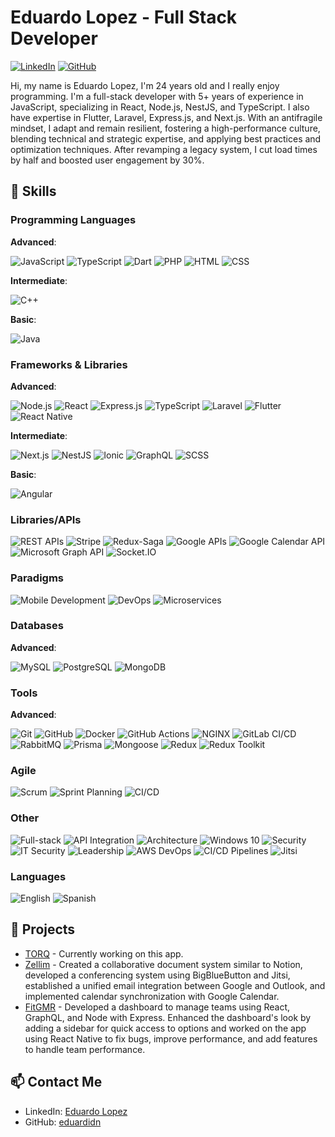 # Eduardo Lopez - Full Stack Developer

[![LinkedIn](https://img.shields.io/badge/LinkedIn-blue?style=flat-square&logo=linkedin)](https://www.linkedin.com/in/eduardo-lopez-developer/)
[![GitHub](https://img.shields.io/badge/GitHub-black?style=flat-square&logo=github)](https://github.com/eduardidn)

Hi, my name is Eduardo Lopez, I'm 24 years old and I really enjoy programming. I'm a full-stack developer with 5+ years of experience in JavaScript, specializing in React, Node.js, NestJS, and TypeScript. I also have expertise in Flutter, Laravel, Express.js, and Next.js. With an antifragile mindset, I adapt and remain resilient, fostering a high-performance culture, blending technical and strategic expertise, and applying best practices and optimization techniques. After revamping a legacy system, I cut load times by half and boosted user engagement by 30%.

## 🚀 Skills

### Programming Languages
**Advanced**:

![JavaScript](https://img.shields.io/badge/JavaScript-F7DF1E?style=for-the-badge&logo=javascript&logoColor=black)
![TypeScript](https://img.shields.io/badge/TypeScript-007ACC?style=for-the-badge&logo=typescript&logoColor=white)
![Dart](https://img.shields.io/badge/Dart-0175C2?style=for-the-badge&logo=dart&logoColor=white)
![PHP](https://img.shields.io/badge/PHP-777BB4?style=for-the-badge&logo=php&logoColor=white)
![HTML](https://img.shields.io/badge/HTML-E34F26?style=for-the-badge&logo=html5&logoColor=white)
![CSS](https://img.shields.io/badge/CSS-1572B6?style=for-the-badge&logo=css3&logoColor=white)

**Intermediate**:

![C++](https://img.shields.io/badge/C++-00599C?style=for-the-badge&logo=c%2B%2B&logoColor=white)

**Basic**:

![Java](https://img.shields.io/badge/Java-007396?style=for-the-badge&logo=java&logoColor=white)

### Frameworks & Libraries
**Advanced**:

![Node.js](https://img.shields.io/badge/Node.js-339933?style=for-the-badge&logo=nodedotjs&logoColor=white)
![React](https://img.shields.io/badge/React-20232a?style=for-the-badge&logo=react&logoColor=61DAFB)
![Express.js](https://img.shields.io/badge/Express.js-000000?style=for-the-badge&logo=express&logoColor=white)
![TypeScript](https://img.shields.io/badge/TypeScript-007ACC?style=for-the-badge&logo=typescript&logoColor=white)
![Laravel](https://img.shields.io/badge/Laravel-FF2D20?style=for-the-badge&logo=laravel&logoColor=white)
![Flutter](https://img.shields.io/badge/Flutter-02569B?style=for-the-badge&logo=flutter&logoColor=white)
![React Native](https://img.shields.io/badge/React_Native-20232a?style=for-the-badge&logo=react&logoColor=61DAFB)

**Intermediate**:

![Next.js](https://img.shields.io/badge/Next.js-000000?style=for-the-badge&logo=nextdotjs&logoColor=white)
![NestJS](https://img.shields.io/badge/NestJS-E0234E?style=for-the-badge&logo=nestjs&logoColor=white)
![Ionic](https://img.shields.io/badge/Ionic-3880FF?style=for-the-badge&logo=ionic&logoColor=white)
![GraphQL](https://img.shields.io/badge/GraphQL-E10098?style=for-the-badge&logo=graphql&logoColor=white)
![SCSS](https://img.shields.io/badge/SCSS-CC6699?style=for-the-badge&logo=sass&logoColor=white)

**Basic**:

![Angular](https://img.shields.io/badge/Angular-DD0031?style=for-the-badge&logo=angular&logoColor=white)

### Libraries/APIs
![REST APIs](https://img.shields.io/badge/REST_APIs-02569B?style=for-the-badge&logo=rest&logoColor=white)
![Stripe](https://img.shields.io/badge/Stripe-008CDD?style=for-the-badge&logo=stripe&logoColor=white)
![Redux-Saga](https://img.shields.io/badge/Redux--Saga-764ABC?style=for-the-badge&logo=redux&logoColor=white)
![Google APIs](https://img.shields.io/badge/Google_APIs-4285F4?style=for-the-badge&logo=google&logoColor=white)
![Google Calendar API](https://img.shields.io/badge/Google_Calendar_API-34A853?style=for-the-badge&logo=googlecalendar&logoColor=white)
![Microsoft Graph API](https://img.shields.io/badge/Microsoft_Graph_API-0078D4?style=for-the-badge&logo=microsoftgraph&logoColor=white)
![Socket.IO](https://img.shields.io/badge/Socket.IO-010101?style=for-the-badge&logo=socketdotio&logoColor=white)

### Paradigms
![Mobile Development](https://img.shields.io/badge/Mobile_Development-4285F4?style=for-the-badge&logo=mobile&logoColor=white)
![DevOps](https://img.shields.io/badge/DevOps-02569B?style=for-the-badge&logo=devops&logoColor=white)
![Microservices](https://img.shields.io/badge/Microservices-4EA94B?style=for-the-badge&logo=microservices&logoColor=white)

### Databases
**Advanced**:

![MySQL](https://img.shields.io/badge/MySQL-4479A1?style=for-the-badge&logo=mysql&logoColor=white)
![PostgreSQL](https://img.shields.io/badge/PostgreSQL-316192?style=for-the-badge&logo=postgresql&logoColor=white)
![MongoDB](https://img.shields.io/badge/MongoDB-4EA94B?style=for-the-badge&logo=mongodb&logoColor=white)

### Tools
**Advanced**:

![Git](https://img.shields.io/badge/Git-F05033?style=for-the-badge&logo=git&logoColor=white)
![GitHub](https://img.shields.io/badge/GitHub-181717?style=for-the-badge&logo=github&logoColor=white)
![Docker](https://img.shields.io/badge/Docker-2496ED?style=for-the-badge&logo=docker&logoColor=white)
![GitHub Actions](https://img.shields.io/badge/GitHub_Actions-2088FF?style=for-the-badge&logo=githubactions&logoColor=white)
![NGINX](https://img.shields.io/badge/NGINX-269539?style=for-the-badge&logo=nginx&logoColor=white)
![GitLab CI/CD](https://img.shields.io/badge/GitLab_CI/CD-FCA121?style=for-the-badge&logo=gitlab&logoColor=white)
![RabbitMQ](https://img.shields.io/badge/RabbitMQ-FF6600?style=for-the-badge&logo=rabbitmq&logoColor=white)
![Prisma](https://img.shields.io/badge/Prisma-2D3748?style=for-the-badge&logo=prisma&logoColor=white)
![Mongoose](https://img.shields.io/badge/Mongoose-880000?style=for-the-badge&logo=mongoose&logoColor=white)
![Redux](https://img.shields.io/badge/Redux-764ABC?style=for-the-badge&logo=redux&logoColor=white)
![Redux Toolkit](https://img.shields.io/badge/Redux_Toolkit-764ABC?style=for-the-badge&logo=redux&logoColor=white)

### Agile
![Scrum](https://img.shields.io/badge/Scrum-6DB33F?style=for-the-badge&logo=scrum&logoColor=white)
![Sprint Planning](https://img.shields.io/badge/Sprint_Planning-4285F4?style=for-the-badge&logo=sprint&logoColor=white)
![CI/CD](https://img.shields.io/badge/CI/CD-02569B?style=for-the-badge&logo=cicd&logoColor=white)


### Other
![Full-stack](https://img.shields.io/badge/Full--stack-4285F4?style=for-the-badge&logo=fullstack&logoColor=white)
![API Integration](https://img.shields.io/badge/API_Integration-02569B?style=for-the-badge&logo=api&logoColor=white)
![Architecture](https://img.shields.io/badge/Architecture-4EA94B?style=for-the-badge&logo=architecture&logoColor=white)
![Windows 10](https://img.shields.io/badge/Windows_10-0078D6?style=for-the-badge&logo=windows&logoColor=white)
![Security](https://img.shields.io/badge/Security-525252?style=for-the-badge&logo=security&logoColor=white)
![IT Security](https://img.shields.io/badge/IT_Security-525252?style=for-the-badge&logo=itsecurity&logoColor=white)
![Leadership](https://img.shields.io/badge/Leadership-4A154B?style=for-the-badge&logo=leadership&logoColor=white)
![AWS DevOps](https://img.shields.io/badge/AWS_DevOps-232F3E?style=for-the-badge&logo=amazonaws&logoColor=white)
![CI/CD Pipelines](https://img.shields.io/badge/CI/CD_Pipelines-02569B?style=for-the-badge&logo=cicd&logoColor=white)
![Jitsi](https://img.shields.io/badge/Jitsi-003366?style=for-the-badge&logo=jitsi&logoColor=white)

### Languages
![English](https://img.shields.io/badge/English-007396?style=for-the-badge&logo=language&logoColor=white)
![Spanish](https://img.shields.io/badge/Spanish-FF4B4B?style=for-the-badge&logo=language&logoColor=white)

## 🌟 Projects
- [TORQ](https://torqapp.io) - Currently working on this app.
- [Zellim](https://zellim.com/) - Created a collaborative document system similar to Notion, developed a conferencing system using BigBlueButton and Jitsi, established a unified email integration between Google and Outlook, and implemented calendar synchronization with Google Calendar.
- [FitGMR](https://www.fitgmr.gg/) - Developed a dashboard to manage teams using React, GraphQL, and Node with Express. Enhanced the dashboard's look by adding a sidebar for quick access to options and worked on the app using React Native to fix bugs, improve performance, and add features to handle team performance.

## 📫 Contact Me

- LinkedIn: [Eduardo Lopez](https://www.linkedin.com/in/eduardo-lopez-developer/)
- GitHub: [eduardidn](https://github.com/eduardidn)
